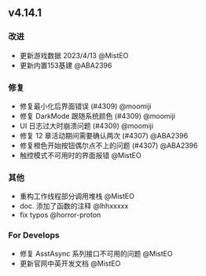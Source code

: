 ## v4.14.1

### 改进

- 更新游戏数据 2023/4/13 @MistEO
- 更新内置153基建 @ABA2396

### 修复

- 修复最小化后界面错误 (#4309) @moomiji
- 修复 DarkMode 跟随系统颜色 (#4309) @moomiji
- UI 日志过大时崩溃问题 (#4309) @moomiji
- 修复 12 章活动期间需要确认两次 (#4307) @ABA2396
- 修复橙色开始按钮偶尔点不上的问题 (#4307) @ABA2396
- 触控模式不可用时的界面报错 @MistEO

### 其他

- 重构工作线程部分调用堆栈 @MistEO
- doc. 添加了函数的注释 @lhhxxxxx
- fix typos @horror-proton

### For Develops

- 修复 AsstAsync 系列接口不可用的问题 @MistEO
- 更新官网中英开发文档 @MistEO
